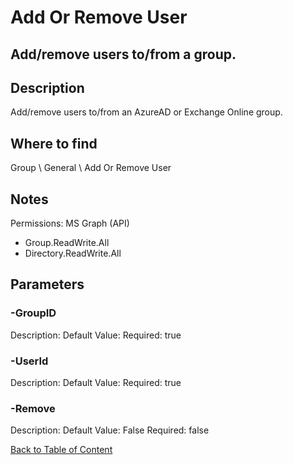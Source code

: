 # Add Or Remove User

## Add/remove users to/from a group.

## Description
Add/remove users to/from an AzureAD or Exchange Online group.

## Where to find
Group \ General \ Add Or Remove User

## Notes
Permissions: 
MS Graph (API)
- Group.ReadWrite.All
- Directory.ReadWrite.All

## Parameters
### -GroupID
Description: 
Default Value: 
Required: true

### -UserId
Description: 
Default Value: 
Required: true

### -Remove
Description: 
Default Value: False
Required: false


[Back to Table of Content](../../../README.md)


